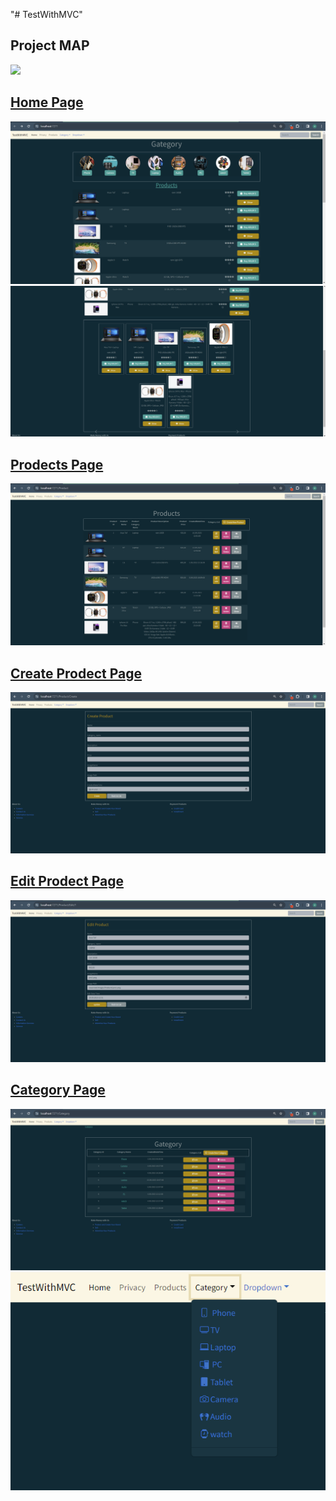 "# TestWithMVC" 

<h2>Project MAP </h2>
<img src="https://github.com/Ahmedsall1/TestWithMVC/blob/main/MVC%20(FILES%20MAP).png">
<h2><a href="https://github.com/Ahmedsall1/TestWithMVC/blob/main/Views/Home/Index.cshtml"> Home Page</a> </h2>
<img src="https://github.com/Ahmedsall1/TestWithMVC/blob/main/Photos/Screenshot%202024-04-11%20151134.png">
<img src="https://github.com/Ahmedsall1/TestWithMVC/blob/main/Photos/Screenshot%202024-04-11%20151201.png">

<h2><a href="https://github.com/Ahmedsall1/TestWithMVC/blob/main/Views/Product/Index.cshtml"> Prodects Page</a> </h2>
<img src="https://github.com/Ahmedsall1/TestWithMVC/blob/main/Photos/Screenshot%202024-04-11%20151214.png">

<h2><a href="https://github.com/Ahmedsall1/TestWithMVC/blob/main/Views/Product/Create.cshtml"> Create Prodect Page</a> </h2>
<img src="https://github.com/Ahmedsall1/TestWithMVC/blob/main/Photos/Screenshot%202024-04-11%20151222.png">

<h2><a href="https://github.com/Ahmedsall1/TestWithMVC/blob/main/Views/Product/Edit.cshtml"> Edit Prodect Page</a> </h2>
<img src="https://github.com/Ahmedsall1/TestWithMVC/blob/main/Photos/Screenshot%202024-04-11%20151231.png">

<h2><a href="https://github.com/Ahmedsall1/TestWithMVC/blob/main/Views/Category/Index.cshtml"> Category Page</a> </h2>
<img src="https://github.com/Ahmedsall1/TestWithMVC/blob/main/Photos/Screenshot%202024-04-11%20151341.png">
<img src="https://github.com/Ahmedsall1/TestWithMVC/blob/main/Photos/Screenshot%202024-04-11%20151355.png">
